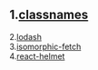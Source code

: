 ## 1.[classnames](https://github.com/JedWatson/classnames)<br />
2.[lodash](https://github.com/lodash/lodash)<br />
3.[isomorphic-fetch](https://github.com/matthew-andrews/isomorphic-fetch)<br />
4.[react-helmet](https://github.com/nfl/react-helmet)<br />

